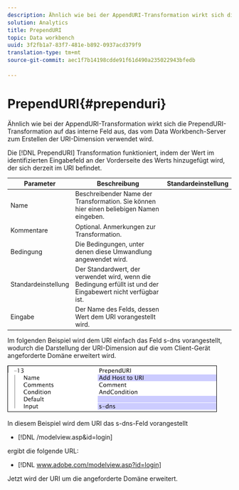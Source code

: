 ```yaml
---
description: Ähnlich wie bei der AppendURI-Transformation wirkt sich die PrependURI-Transformation auf das interne Feld aus, das vom Data Workbench-Server zum Erstellen der URI-Dimension verwendet wird.
solution: Analytics
title: PrependURI
topic: Data workbench
uuid: 3f2fb1a7-83f7-481e-b892-0937acd379f9
translation-type: tm+mt
source-git-commit: aec1f7b14198cdde91f61d490a235022943bfedb

---
```



# PrependURI{#prependuri}

Ähnlich wie bei der AppendURI-Transformation wirkt sich die PrependURI-Transformation auf das interne Feld aus, das vom Data Workbench-Server zum Erstellen der URI-Dimension verwendet wird.

Die [!DNL PrependURI] Transformation funktioniert, indem der Wert im identifizierten Eingabefeld an der Vorderseite des Werts hinzugefügt wird, der sich derzeit im URI befindet.

| Parameter | Beschreibung | Standardeinstellung |
|---|---|---|
| Name | Beschreibender Name der Transformation. Sie können hier einen beliebigen Namen eingeben. |  |
| Kommentare | Optional. Anmerkungen zur Transformation. |  |
| Bedingung | Die Bedingungen, unter denen diese Umwandlung angewendet wird. |  |
| Standardeinstellung | Der Standardwert, der verwendet wird, wenn die Bedingung erfüllt ist und der Eingabewert nicht verfügbar ist. |  |
| Eingabe | Der Name des Felds, dessen Wert dem URI vorangestellt wird. |  |

Im folgenden Beispiel wird dem URI einfach das Feld s-dns vorangestellt, wodurch die Darstellung der URI-Dimension auf die vom Client-Gerät angeforderte Domäne erweitert wird.

![](assets/cfg_TransformationType_PrependURI.png)

In diesem Beispiel wird dem URI das s-dns-Feld vorangestellt

* [!DNL /modelview.asp&id=login]

ergibt die folgende URL:

* [!DNL www.adobe.com/modelview.asp?id=login]

Jetzt wird der URI um die angeforderte Domäne erweitert.

